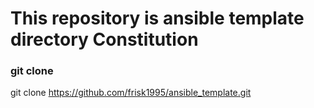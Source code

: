 # This repository is ansible template directory Constitution

### git clone
git clone https://github.com/frisk1995/ansible_template.git
